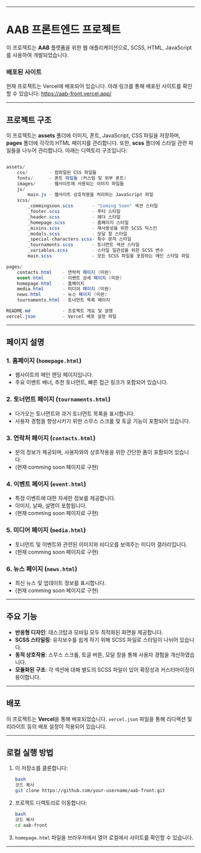 
---

# AAB 프론트엔드 프로젝트

이 프로젝트는 **AAB** 플랫폼을 위한 웹 애플리케이션으로, SCSS, HTML, JavaScript를 사용하여 개발되었습니다.

### 배포된 사이트

현재 프로젝트는 Vercel에 배포되어 있습니다. 아래 링크를 통해 배포된 사이트를 확인할 수 있습니다:
https://aab-front.vercel.app/

---

## 프로젝트 구조

이 프로젝트는 **assets** 폴더에 이미지, 폰트, JavaScript, CSS 파일을 저장하며, **pages** 폴더에 각각의 HTML 페이지를 관리합니다. 또한, **scss** 폴더에 스타일 관련 파일들을 나누어 관리합니다. 아래는 디렉토리 구조입니다:

```csharp

assets/
    css/        - 컴파일된 CSS 파일들
    fonts/      - 폰트 파일들 (커스텀 및 외부 폰트)
    images/     - 웹사이트에 사용되는 이미지 파일들
    js/
        main.js - 웹사이트 상호작용을 처리하는 JavaScript 파일
    scss/
        _commingsoon.scss       - "Coming Soon" 섹션 스타일
        _footer.scss            - 푸터 스타일
        _header.scss            - 헤더 스타일
        _homepage.scss          - 홈페이지 스타일
        _mixins.scss            - 재사용성을 위한 SCSS 믹스인
        _modals.scss            - 모달 창 스타일
        _special-characters.scss- 특수 문자 스타일
        _tournaments.scss       - 토너먼트 섹션 스타일
        _variables.scss         - 스타일 일관성을 위한 SCSS 변수
        main.scss               - 모든 SCSS 파일을 포함하는 메인 스타일 파일

pages/
    contacts.html    - 연락처 페이지 (미완)
    event.html       - 이벤트 상세 페이지 (미완)
    homepage.html    - 홈페이지
    media.html       - 미디어 페이지 (미완)
    news.html        - 뉴스 페이지 (미완)
    tournaments.html - 토너먼트 목록 페이지

README.md            - 프로젝트 개요 및 설명
vercel.json          - Vercel 배포 설정 파일

```

---

## 페이지 설명

### 1. **홈페이지 (`homepage.html`)**

- 웹사이트의 메인 랜딩 페이지입니다.
- 주요 이벤트 배너, 추천 토너먼트, 빠른 접근 링크가 포함되어 있습니다.

### 2. **토너먼트 페이지 (`tournaments.html`)**

- 다가오는 토너먼트와 과거 토너먼트 목록을 표시합니다.
- 사용자 경험을 향상시키기 위한 스무스 스크롤 및 토글 기능이 포함되어 있습니다.

### 3. **연락처 페이지 (`contacts.html`)**

- 문의 정보가 제공되며, 사용자와의 상호작용을 위한 간단한 폼이 포함되어 있습니다.
- (현재 comming soon 페이지로 구현)

### 4. **이벤트 페이지 (`event.html`)**

- 특정 이벤트에 대한 자세한 정보를 제공합니다.
- 이미지, 날짜, 설명이 포함됩니다.
- (현재 comming soon 페이지로 구현)

### 5. **미디어 페이지 (`media.html`)**

- 토너먼트 및 이벤트와 관련된 이미지와 비디오를 보여주는 미디어 갤러리입니다.
- (현재 comming soon 페이지로 구현)

### 6. **뉴스 페이지 (`news.html`)**

- 최신 뉴스 및 업데이트 정보를 표시합니다.
- (현재 comming soon 페이지로 구현)

---

## 주요 기능

- **반응형 디자인**: 데스크탑과 모바일 모두 최적화된 화면을 제공합니다.
- **SCSS 스타일링**: 유지보수를 쉽게 하기 위해 SCSS 파일로 스타일이 나뉘어 있습니다.
- **동적 상호작용**: 스무스 스크롤, 토글 버튼, 모달 창을 통해 사용자 경험을 개선하였습니다.
- **모듈화된 구조**: 각 섹션에 대해 별도의 SCSS 파일이 있어 확장성과 커스터마이징이 용이합니다.

---

## 배포

이 프로젝트는 **Vercel**을 통해 배포되었습니다. `vercel.json` 파일을 통해 리디렉션 및 리라이트 등의 배포 설정이 적용되어 있습니다.

---

## 로컬 실행 방법

1. 이 저장소를 클론합니다:
    
    ```bash
    bash
    코드 복사
    git clone https://github.com/your-username/aab-front.git
    ```
    
2. 프로젝트 디렉토리로 이동합니다:
    
    ```bash
    bash
    코드 복사
    cd aab-front
    ```
    
    
3. `homepage.html` 파일을 브라우저에서 열어 로컬에서 사이트를 확인할 수 있습니다.

---


